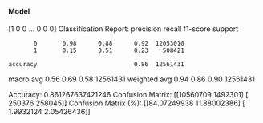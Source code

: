 #### Model
[1 0 0 ... 0 0 0]
Classification Report:
              precision    recall  f1-score   support

           0       0.98      0.88      0.92  12053010
           1       0.15      0.51      0.23    508421

    accuracy                           0.86  12561431
   macro avg       0.56      0.69      0.58  12561431
weighted avg       0.94      0.86      0.90  12561431

Accuracy: 0.861267637421246
Confusion Matrix:
[[10560709  1492301]
 [  250376   258045]]
Confusion Matrix (%):
[[84.07249938 11.88002386]
 [ 1.9932124   2.05426436]]
